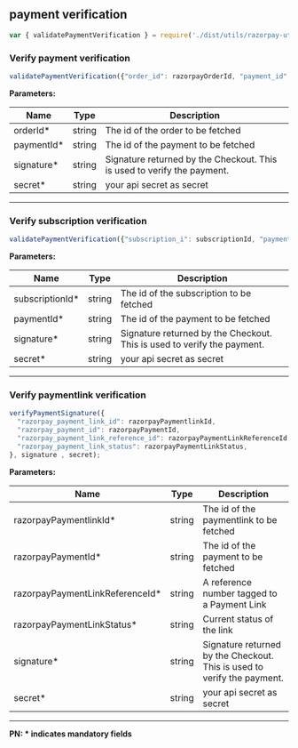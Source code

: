 ## payment verification

```js
var { validatePaymentVerification } = require('./dist/utils/razorpay-utils');
```

### Verify payment verification

```js
validatePaymentVerification({"order_id": razorpayOrderId, "payment_id": razorpayPaymentId }, signature, secret);
```

**Parameters:**


| Name  | Type      | Description                                      |
|-------|-----------|--------------------------------------------------|
| orderId*  | string | The id of the order to be fetched  |
| paymentId*    | string | The id of the payment to be fetched |
| signature* | string   | Signature returned by the Checkout. This is used to verify the payment. |
| secret* | string   | your api secret as secret |

-------------------------------------------------------------------------------------------------------
### Verify subscription verification

```js
validatePaymentVerification({"subscription_i": subscriptionId, "payment_id": razorpayPaymentId }, signature, secret)
```

**Parameters:**


| Name  | Type      | Description                                      |
|-------|-----------|--------------------------------------------------|
| subscriptionId*  | string | The id of the subscription to be fetched  |
| paymentId*    | string | The id of the payment to be fetched |
| signature* | string   | Signature returned by the Checkout. This is used to verify the payment. |
| secret* | string   | your api secret as secret |

-------------------------------------------------------------------------------------------------------
### Verify paymentlink verification

```js
verifyPaymentSignature({
  "razorpay_payment_link_id": razorpayPaymentlinkId,
  "razorpay_payment_id": razorpayPaymentId,
  "razorpay_payment_link_reference_id": razorpayPaymentLinkReferenceId,
  "razorpay_payment_link_status": razorpayPaymentLinkStatus,
}, signature , secret);
```

**Parameters:**


| Name  | Type      | Description                                      |
|-------|-----------|--------------------------------------------------|
| razorpayPaymentlinkId*  | string | The id of the paymentlink to be fetched  |
| razorpayPaymentId*  | string | The id of the payment to be fetched  |
| razorpayPaymentLinkReferenceId*  | string |  A reference number tagged to a Payment Link |
| razorpayPaymentLinkStatus*  | string | Current status of the link  |
| signature* | string   | Signature returned by the Checkout. This is used to verify the payment. |
| secret* | string   | your api secret as secret |

-------------------------------------------------------------------------------------------------------

**PN: * indicates mandatory fields**
<br>
<br>